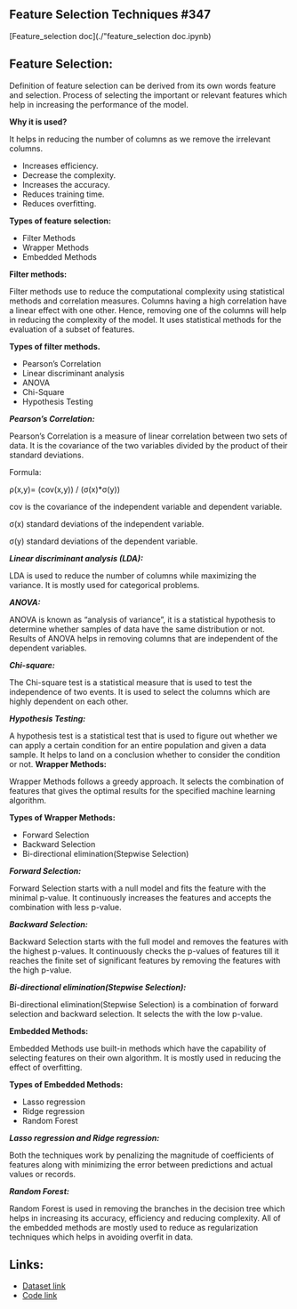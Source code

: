 ## Feature Selection Techniques #347
[Feature_selection doc](./"feature_selection doc.ipynb)
## Feature Selection:
Definition of feature selection can be derived from its own words feature and selection. Process of selecting the important or relevant features which help in increasing the performance of the model.

**Why it is used?**

It helps in reducing the number of columns as we remove the irrelevant columns.

- Increases efficiency.
- Decrease the complexity.
- Increases the accuracy.
- Reduces training time.
- Reduces overfitting.

**Types of feature selection:**

- Filter Methods
- Wrapper Methods
- Embedded Methods

**Filter methods:**

Filter methods use to reduce the computational complexity using statistical methods and correlation measures. Columns having a high correlation have a linear effect with one other. Hence, removing one of the columns will help in reducing the complexity of the model. It uses statistical methods for the evaluation of a subset of features.

**Types of filter methods.**
* Pearson’s Correlation
* Linear discriminant analysis
* ANOVA
* Chi-Square
* Hypothesis Testing 

***Pearson’s Correlation:***

Pearson’s Correlation is a measure of linear correlation between two sets of data. It is the covariance of the two variables divided by the product of their standard deviations.

Formula:

ρ(x,y)= (cov(x,y)) / (σ(x)*σ(y))

cov is the covariance of the independent variable and dependent variable.

σ(x) standard deviations of the independent variable.

σ(y) standard deviations of the dependent variable.

***Linear discriminant analysis (LDA):***

LDA is used to reduce the number of columns while maximizing the variance. It is mostly used for categorical problems.


***ANOVA:***

ANOVA is known as “analysis of variance”, it is a statistical hypothesis to determine whether samples of data have the same distribution or not. Results of ANOVA helps in removing columns that are independent of the dependent variables.


***Chi-square:***

The Chi-square test is a statistical measure that is used to test the independence of two events. It is used to select the columns which are highly dependent on each other.


***Hypothesis Testing:***

A hypothesis test is a statistical test that is used to figure out whether we can apply a certain condition for an entire population and given a data sample. It helps to land on a conclusion whether to consider the condition or not.
**Wrapper Methods:**

Wrapper Methods follows a greedy approach. It selects the combination of features that gives the optimal results for the specified machine learning algorithm.

**Types of Wrapper Methods:**

* Forward Selection
* Backward Selection
* Bi-directional elimination(Stepwise Selection)

***Forward Selection:***

Forward Selection starts with a null model and fits the feature with the minimal p-value. It continuously increases the features and accepts the combination with less p-value.

***Backward Selection:***

Backward Selection starts with the full model and removes the features with the highest p-values. It continuously checks the p-values of features till it reaches the finite set of significant features by removing the features with the high p-value.

***Bi-directional elimination(Stepwise Selection):***

Bi-directional elimination(Stepwise Selection) is a combination of forward selection and backward selection. It selects the with the low p-value.

**Embedded Methods:**

Embedded Methods use built-in methods which have the capability of selecting features on their own algorithm. It is mostly used in reducing the effect of overfitting.

**Types of Embedded Methods:**
* Lasso regression
* Ridge regression
* Random Forest

***Lasso regression and Ridge regression:***

Both the techniques work by penalizing the magnitude of coefficients of features along with minimizing the error between predictions and actual values or records.

***Random Forest:***

Random Forest is used in removing the branches in the decision tree which helps in increasing its accuracy, efficiency and reducing complexity.
All of the embedded methods are mostly used to reduce as regularization techniques which helps in avoiding overfit in data.

## Links:
- [Dataset link](https://github.com/deepthi1107/winter-of-contributing/blob/Datascience_With_Python/Datascience_With_Python/DS%20Datasets/heart.csv)
- [Code link](https://github.com/deepthi1107/winter-of-contributing/blob/Datascience_With_Python/Datascience_With_Python/Machine%20Learning/Feature%20Selection%20Techniques%20%23347/Feature%20selection%20code.ipynb)
